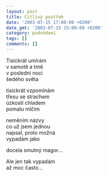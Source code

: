 ```yaml
---
layout: post
title: Citlivý postřeh
date: '2003-07-15 17:00:00 +0200'
date_gmt: '2003-07-15 15:00:00 +0200'
category: podvědomí
tags: []
comments: []
---
```


<p>Tisíckrát umírám<br>v samotě a tmě<br>v poslední noci<br>šedého světa</p>
<p>tisíckrát vzpomínám<br>třesu se strachem<br>úzkostí chladem<br>pomalu mlčím</p>
<p>neměním názvy<br>co už jsem jednou<br>napsal, proto možná<br>vypadám jako</p>
<p>docela smutný magor...</p>
<p>Ale jen tak vypadám<br>až moc často...</p>
